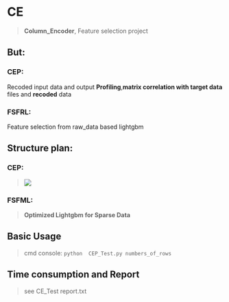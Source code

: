 # CE
>**Column_Encoder**,
>Feature selection project


## But:
### CEP:
Recoded input data and output **Profiling**,**matrix correlation with target data** files and **recoded** data

### FSFRL:
Feature selection from raw_data based lightgbm



## Structure plan:

### CEP:
>![](https://i.imgur.com/gOFI0Xf.png)

### FSFML:
>**Optimized Lightgbm for Sparse Data**

## Basic Usage
>cmd console:
>`python  CEP_Test.py numbers_of_rows`

## Time consumption and Report
>see CE_Test report.txt



  
